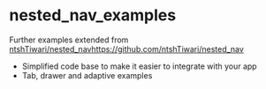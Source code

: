 # nested_nav_examples
Further examples extended from [ntshTiwari/nested_nav](https://github.com/ntshTiwari/nested_nav)https://github.com/ntshTiwari/nested_nav
- Simplified code base to make it easier to integrate with your app
- Tab, drawer and adaptive examples

